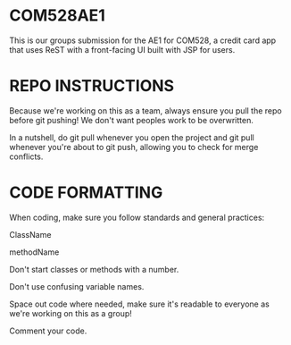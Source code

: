 # COM528AE1
This is our groups submission for the AE1 for COM528, a credit card app that uses ReST with a front-facing UI built with JSP for users.

# REPO INSTRUCTIONS
Because we're working on this as a team, always ensure you pull the repo before git pushing! We don't want peoples work to be overwritten.

In a nutshell, do git pull whenever you open the project and git pull whenever you're about to git push, allowing you to check for merge conflicts.

# CODE FORMATTING
When coding, make sure you follow standards and general practices:

ClassName

methodName

Don't start classes or methods with a number.

Don't use confusing variable names.

Space out code where needed, make sure it's readable to everyone as we're working on this as a group!

Comment your code.
